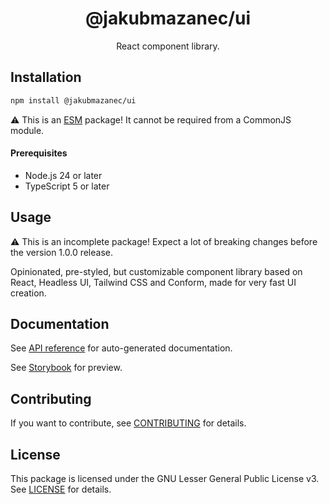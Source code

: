 <!-- header -->
<div align="center">

# @jakubmazanec/ui

React component library.

</div>
<!-- header -->

## Installation

```sh
npm install @jakubmazanec/ui
```

⚠️ This is an [ESM](https://gist.github.com/sindresorhus/a39789f98801d908bbc7ff3ecc99d99c) package!
It cannot be required from a CommonJS module.

<!-- prerequisites -->

#### Prerequisites

- Node.js 24 or later
- TypeScript 5 or later
<!-- prerequisites -->

## Usage

⚠️ This is an incomplete package! Expect a lot of breaking changes before the version 1.0.0 release.

Opinionated, pre-styled, but customizable component library based on React, Headless UI, Tailwind
CSS and Conform, made for very fast UI creation.

## Documentation

See [API reference](./docs) for auto-generated documentation.

See [Storybook](https://www.chromatic.com/library?appId=666f2dc8033dde8c47f6a278) for preview.

## Contributing

If you want to contribute, see [CONTRIBUTING](./CONTRIBUTING.md) for details.

## License

This package is licensed under the GNU Lesser General Public License v3. See [LICENSE](./LICENSE.md)
for details.
